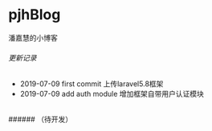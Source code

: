 # pjhBlog
潘嘉慧的小博客
<br>
###### 更新记录
- 2019-07-09    first commit        上传laravel5.8框架
- 2019-07-09    add auth module     增加框架自带用户认证模块
<br>
###### （待开发）